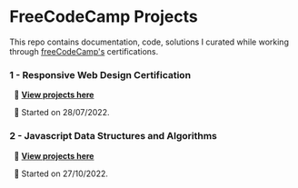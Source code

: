 # FreeCodeCamp Projects

This repo contains documentation, code, solutions I curated while working through [freeCodeCamp's](https://www.freecodecamp.org)  certifications.


### **1 - Responsive Web Design Certification**

  &nbsp; 📍 [**View projects here**](https://github.com/shivkumar98/FreeCodeCamp-Projects/tree/main/01-Responsive%20Web%20Design)
  
  &nbsp; 📍 Started on 28/07/2022.


 ### **2 - Javascript Data Structures and Algorithms**

  &nbsp; 📍 [**View projects here**](02-Javascript%20Algorithms%20and%20Data%20Structures)
  
  &nbsp; 📍 Started on 27/10/2022.
